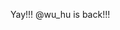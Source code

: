 <!--
id: 178385275
link: http://kevinisom.info/post/178385275/yay-wu-hu-is-back
slug: yay-wu-hu-is-back
date: Thu Sep 03 2009 13:16:41 GMT+1200 (NZST)
raw: {"blog_name":"kevinisom","id":178385275,"post_url":"http://kevinisom.info/post/178385275/yay-wu-hu-is-back","slug":"yay-wu-hu-is-back","type":"text","date":"2009-09-03 01:16:41 GMT","timestamp":1251940601,"state":"published","format":"html","reblog_key":"z0GoTHnZ","tags":[],"short_url":"http://tmblr.co/Zw68YyAeV5x","highlighted":[],"feed_item":"http://twitter.com/kev_nz/statuses/3718912072","from_feed_id":"650289","note_count":0,"title":null,"body":"<p>Yay!!! @wu_hu is back!!!</p>"}
publish: 2009-09-03
tags: 
title: null
-->


Yay!!! @wu\_hu is back!!!


